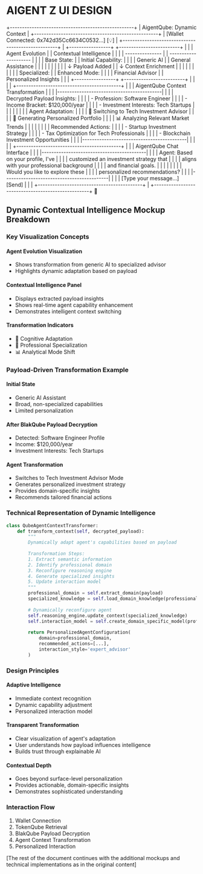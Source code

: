 # AIGENT Z UI DESIGN

+---------------------------------------------------+
|            AigentQube: Dynamic Context     		|
+---------------------------------------------------+
| [Wallet Connected: 0x742d35Cc6634C0532...]	  [💡]  |
+---------------------------------------------------+
| +-----------------+  +-------------------------+  		|
| | Agent Evolution 	|  | Contextual Intelligence  |  |
| | --------------- 		|  | ---------------------		|  |
| | Base State:  	|  | Initial Capability:  	|  |
| | Generic AI   	|  | General Assistance   	|  |
| |              		|  |                     	|  |
| | ↓ Payload Added  	|  | ↓ Context Enrichment	|  |
| |              		|  |                     	|  |
| | Specialized: 	|  | Enhanced Mode:      	|  |
| | Financial Advisor	|  | Personalized Insights   |  |
| +-----------------+  +-------------------------+  |
|                                               	|
| +-------------------------------------------+ 	|
| |    	AigentQube Context Transformation   | 	|
| |-------------------------------------------| 	|
| | Decrypted Payload Insights:           	| 	|
| | - Profession: Software Engineer       	| 	|
| | - Income Bracket: $120,000/year       	| 	|
| | - Investment Interests: Tech Startups 	| 	|
| |                                       	| 	|
| | Agent Adaptation:                     	| 	|
| | 🧠 Switching to Tech Investment Advisor   | 	|
| | 💼 Generating Personalized Portfolio  	| 	|
| | 📊 Analyzing Relevant Market Trends   	| 	|
| |                                       	| 	|
| | Recommended Actions:                  	| 	|
| | - Startup Investment Strategy         	| 	|
| | - Tax Optimization for Tech Professionals | 	|
| | - Blockchain Investment Opportunities 	| 	|
| |-------------------------------------------| 	|
|                                               	|
| +-------------------------------------------+ 	|
| |    	AigentQube Chat Interface       	| 	|
| |-------------------------------------------| 	|
| | Agent: Based on your profile, I've    	| 	|
| | customized an investment strategy that	| 	|
| | aligns with your professional background  | 	|
| | and financial goals.                  	| 	|
| |                                       	| 	|
| | Would you like to explore these       	| 	|
| | personalized recommendations?         	| 	|
| |-------------------------------------------| 	|
| | [Type your message...]        	[Send]  | 	|
| +-------------------------------------------+ 	|
+---------------------------------------------------+
                 	💬

## Dynamic Contextual Intelligence Mockup Breakdown

### Key Visualization Concepts

#### Agent Evolution Visualization
- Shows transformation from generic AI to specialized advisor
- Highlights dynamic adaptation based on payload

#### Contextual Intelligence Panel
- Displays extracted payload insights
- Shows real-time agent capability enhancement
- Demonstrates intelligent context switching

#### Transformation Indicators
- 🧠 Cognitive Adaptation
- 💼 Professional Specialization
- 📊 Analytical Mode Shift

### Payload-Driven Transformation Example

#### Initial State
- Generic AI Assistant
- Broad, non-specialized capabilities
- Limited personalization

#### After BlakQube Payload Decryption
- Detected: Software Engineer Profile
- Income: $120,000/year
- Investment Interests: Tech Startups

#### Agent Transformation
- Switches to Tech Investment Advisor Mode
- Generates personalized investment strategy
- Provides domain-specific insights
- Recommends tailored financial actions

### Technical Representation of Dynamic Intelligence

```python
class QubeAgentContextTransformer:
    def transform_context(self, decrypted_payload):
        """
        Dynamically adapt agent's capabilities based on payload
        
        Transformation Steps:
        1. Extract semantic information
        2. Identify professional domain
        3. Reconfigure reasoning engine
        4. Generate specialized insights
        5. Update interaction model
        """
        professional_domain = self.extract_domain(payload)
        specialized_knowledge = self.load_domain_knowledge(professional_domain)
        
        # Dynamically reconfigure agent
        self.reasoning_engine.update_context(specialized_knowledge)
        self.interaction_model = self.create_domain_specific_model(professional_domain)
        
        return PersonalizedAgentConfiguration(
            domain=professional_domain,
            recommended_actions=[...],
            interaction_style='expert_advisor'
        )
```

### Design Principles

#### Adaptive Intelligence
- Immediate context recognition
- Dynamic capability adjustment
- Personalized interaction model

#### Transparent Transformation
- Clear visualization of agent's adaptation
- User understands how payload influences intelligence
- Builds trust through explainable AI

#### Contextual Depth
- Goes beyond surface-level personalization
- Provides actionable, domain-specific insights
- Demonstrates sophisticated understanding

### Interaction Flow
1. Wallet Connection
2. TokenQube Retrieval
3. BlakQube Payload Decryption
4. Agent Context Transformation
5. Personalized Interaction

[The rest of the document continues with the additional mockups and technical implementations as in the original content]
